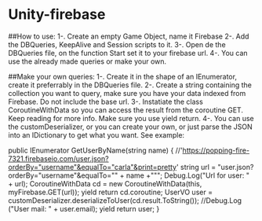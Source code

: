 # Unity-firebase
##How to use:
1-. Create an empty Game Object, name it Firebase
2-. Add the DBQueries, KeepAlive and Session scripts to it.
3-. Open de the DBQueries file, on the function Start set it to your firebase url.
4-. You can use the already made queries or make your own.

##Make your own queries:
1-. Create it in the shape of an IEnumerator, create it preferrably in the DBQueries file.
2-. Create a string containing the collection you want to query, make sure you have your data indexed from Firebase. Do not include the base url.
3-. Instatiate the class CoroutineWithData so you can access the result from the coroutine GET. Keep reading for more info. Make sure you use yield return.
4-. You can use the customDeserializer, or you can create your own, or just parse the JSON into an IDictionary to get what you want.
See example:

public IEnumerator GetUserByName(string name) {
			//'https://popping-fire-7321.firebaseio.com/user.json?orderBy="username"&equalTo="carla"&print=pretty'
			string url = "user.json?orderBy=\"username\"&equalTo=\"" + name +"\"";
			Debug.Log("Url for user: " + url);
			CoroutineWithData cd = new CoroutineWithData(this, myFirebase.GET(url));
			yield return cd.coroutine;
			UserVO user = customDeserializer.deserializeToUser(cd.result.ToString());
			//Debug.Log ("User mail: " + user.email);
			yield return user;
		}

